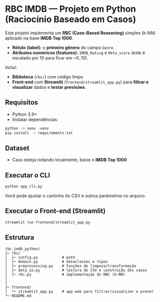 # RBC IMDB — Projeto em Python (Raciocínio Baseado em Casos)

Este projeto implementa um **RBC (Case-Based Reasoning)** simples (k-NN) aplicado na base **IMDB Top 1000**.
- **Rótulo (label):** o **primeiro gênero** do campo `Genre`.
- **Atributos numéricos (features):** `IMDB_Rating` e `Meta_score` (este é escalado por 10 para ficar em ~0..10).

Inclui:
- **Biblioteca** (`rbc/`) com código limpo
- **Front-end** com **Streamlit** (`frontend/streamlit_app.py`) para **filtrar e visualizar** dados e **testar previsões**.

## Requisitos

- Python 3.9+
- Instalar dependências:
```bash
python -m venv .venv
pip install -r requirements.txt
```

## Dataset
- Caso esteja rodando localmente, baixe o **IMDB Top 1000**  

## Executar o CLI

```bash
python app_cli.py
```
Você pode ajustar o caminho do CSV e outros parâmetros no arquivo.

## Executar o Front-end (Streamlit)

```bash
streamlit run frontend/streamlit_app.py
```

## Estrutura

```
rbc_imdb_python/
├─ rbc/
│  ├─ config.py           # path  
│  ├─ domain.py           # dataclasses e tipos
│  ├─ preprocessing.py    # funções de limpeza/transformação
│  ├─ data_io.py          # leitura do CSV e construção dos casos
│  ├─ rbc.py              # implementação do RBC (k-NN)
│  
│ 
├─ frontend/
│  └─ streamlit_app.py    # app web para filtrar/visualizar e prever           
└─ README.md
```

